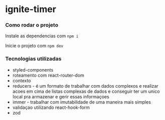# ignite-timer

### Como rodar o projeto

Instale as dependencias com `npm i`

Inicie o projeto com `npm dev`

### Tecnologias utilizadas
 - styled-components
 - roteamento com react-router-dom
 - contexto
 - reducers - é um formato de trabalhar com dados complexos e realizar acoes em cima de listas complexas de dados e conseguir ter um unico local pra armazenar e gerir essas informaçoes
 - immer - trabalhar com imutabilidade de uma maneira mais simples
 - validaçao utilizando react-hook-form
 - zod